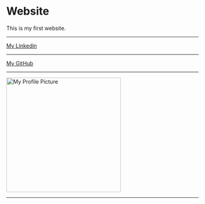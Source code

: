 # Website
This is my first website.
<hr> 

<a href="https://www.linkedin.com/in/abdalrahman-gaber-813029339">My Linkedin</a>
<hr> 
<a href="https://github.com/AbdalrahmanGaber">My GitHub</a>

<hr> 
<a href=https://abdalrahmangaber.github.io/Website>  <img src="https://abdalrahmangaber.github.io/Website/abdo.jpg" alt="My Profile Picture" width="300"></a>
<hr> 

 